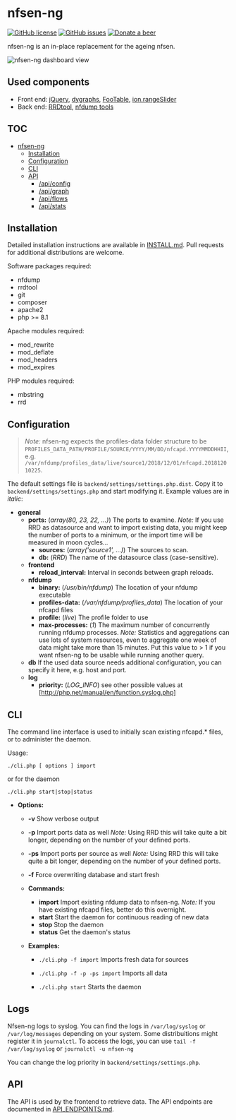 # nfsen-ng

[![GitHub license](https://img.shields.io/github/license/mbolli/nfsen-ng.svg?style=flat-square)](https://github.com/mbolli/nfsen-ng/blob/master/LICENSE)
[![GitHub issues](https://img.shields.io/github/issues/mbolli/nfsen-ng.svg?style=flat-square)](https://github.com/mbolli/nfsen-ng/issues)
[![Donate a beer](https://img.shields.io/badge/paypal-donate-yellow.svg?style=flat-square)](https://paypal.me/bolli)

nfsen-ng is an in-place replacement for the ageing nfsen.

![nfsen-ng dashboard view](https://github.com/mbolli/nfsen-ng/assets/722725/b3e6e8a5-185c-4347-9d43-d4aa9b09f35e)

## Used components

* Front end: [jQuery](https://jquery.com), [dygraphs](http://dygraphs.com), [FooTable](http://fooplugins.github.io/FooTable/), [ion.rangeSlider](http://ionden.com/a/plugins/ion.rangeSlider/en.html)
* Back end: [RRDtool](http://oss.oetiker.ch/rrdtool/), [nfdump tools](https://github.com/phaag/nfdump)

## TOC

* [nfsen-ng](#nfsen-ng)
  * [Installation](#installation)
  * [Configuration](#configuration)
  * [CLI](#cli)
  * [API](#api)
    * [/api/config](./API_ENDPOINTS.md#apiconfig)
    * [/api/graph](./API_ENDPOINTS.md#apigraph)
    * [/api/flows](./API_ENDPOINTS.md#apiflows)
    * [/api/stats](./API_ENDPOINTS.md#apistats)

## Installation

Detailed installation instructions are available in [INSTALL.md](./INSTALL.md). Pull requests for additional distributions are welcome.

Software packages required:

* nfdump
* rrdtool
* git
* composer
* apache2
* php >= 8.1

Apache modules required:

* mod_rewrite
* mod_deflate
* mod_headers
* mod_expires

PHP modules required:

* mbstring
* rrd

## Configuration

> *Note:* nfsen-ng expects the profiles-data folder structure to be `PROFILES_DATA_PATH/PROFILE/SOURCE/YYYY/MM/DD/nfcapd.YYYYMMDDHHII`, e.g. `/var/nfdump/profiles_data/live/source1/2018/12/01/nfcapd.201812010225`.

The default settings file is `backend/settings/settings.php.dist`. Copy it to `backend/settings/settings.php` and start modifying it. Example values are in *italic*:

* **general**
  * **ports:** (*array(80, 23, 22, ...)*) The ports to examine. *Note:* If you use RRD as datasource and want to import existing data, you might keep the number of ports to a minimum, or the import time will be measured in moon cycles...
    * **sources:** (*array('source1', ...)*) The sources to scan.
    * **db:** (*RRD*) The name of the datasource class (case-sensitive).
  * **frontend**
    * **reload_interval:** Interval in seconds between graph reloads.
  * **nfdump**
    * **binary:** (*/usr/bin/nfdump*) The location of your nfdump executable
    * **profiles-data:** (*/var/nfdump/profiles_data*) The location of your nfcapd files
    * **profile:** (*live*) The profile folder to use
    * **max-processes:** (*1*) The maximum number of concurrently running nfdump processes. *Note:* Statistics and aggregations can use lots of system resources, even to aggregate one week of data might take more than 15 minutes. Put this value to > 1 if you want nfsen-ng to be usable while running another query.
  * **db** If the used data source needs additional configuration, you can specify it here, e.g. host and port.
  * **log**
    * **priority:** (*LOG_INFO*) see other possible values at [http://php.net/manual/en/function.syslog.php]

## CLI

The command line interface is used to initially scan existing nfcapd.* files, or to administer the daemon.

Usage:

  `./cli.php [ options ] import`

or for the daemon

  `./cli.php start|stop|status`

* **Options:**
  * **-v**  Show verbose output
  * **-p**  Import ports data as well *Note:* Using RRD this will take quite a bit longer, depending on the number of your defined ports.
  * **-ps**  Import ports per source as well *Note:* Using RRD this will take quite a bit longer, depending on the number of your defined ports.
  * **-f**  Force overwriting database and start fresh

  * **Commands:**
    * **import** Import existing nfdump data to nfsen-ng. *Note:* If you have existing nfcapd files, better do this overnight.
    * **start** Start the daemon for continuous reading of new data
    * **stop** Stop the daemon
    * **status** Get the daemon's status

  * **Examples:**
    * `./cli.php -f import`
        Imports fresh data for sources

    * `./cli.php -f -p -ps import`
        Imports all data

    * `./cli.php start`
        Starts the daemon

## Logs

Nfsen-ng logs to syslog. You can find the logs in `/var/log/syslog` or `/var/log/messages` depending on your system. Some distribuitions might register it in `journalctl`. To access the logs, you can use `tail -f /var/log/syslog` or `journalctl -u nfsen-ng`

You can change the log priority in `backend/settings/settings.php`.

## API

The API is used by the frontend to retrieve data. The API endpoints are documented in [API_ENDPOINTS.md](./API_ENDPOINTS.md).

